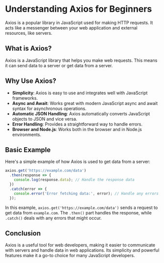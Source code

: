 
# Understanding Axios for Beginners

Axios is a popular library in JavaScript used for making HTTP requests. It acts like a messenger between your web application and external resources, like servers. 

## What is Axios?

Axios is a JavaScript library that helps you make web requests. This means it can send data to a server or get data from a server.

## Why Use Axios?

- **Simplicity**: Axios is easy to use and integrates well with JavaScript frameworks.
- **Async and Await**: Works great with modern JavaScript async and await syntax for asynchronous operations.
- **Automatic JSON Handling**: Axios automatically converts JavaScript objects to JSON and vice versa.
- **Error Handling**: Provides a straightforward way to handle errors.
- **Browser and Node.js**: Works both in the browser and in Node.js environments.

## Basic Example

Here's a simple example of how Axios is used to get data from a server:

```javascript
axios.get('https://example.com/data')
  .then(response => {
    console.log(response.data); // Handle the response data
  })
  .catch(error => {
    console.error('Error fetching data:', error); // Handle any errors
  });
```

In this example, `axios.get('https://example.com/data')` sends a request to get data from `example.com`. The `.then()` part handles the response, while `.catch()` deals with any errors that might occur.

## Conclusion

Axios is a useful tool for web developers, making it easier to communicate with servers and handle data in web applications. Its simplicity and powerful features make it a go-to choice for many JavaScript developers.
